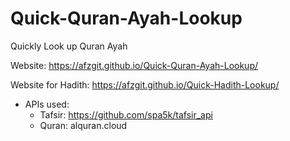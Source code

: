 # Quick-Quran-Ayah-Lookup

Quickly Look up Quran Ayah

Website: https://afzgit.github.io/Quick-Quran-Ayah-Lookup/

Website for Hadith: https://afzgit.github.io/Quick-Hadith-Lookup/

-   APIs used:
    -   Tafsir: https://github.com/spa5k/tafsir_api
    -   Quran: alquran.cloud
